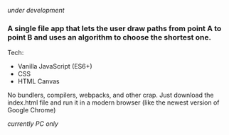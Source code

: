 *under development*

### A single file app that lets the user draw paths from point A to point B and uses an algorithm to choose the shortest one.

Tech:
- Vanilla JavaScript (ES6+)
- CSS
- HTML Canvas

No bundlers, compilers, webpacks, and other crap. Just download the index.html file and run it in a modern browser (like the newest version of Google Chrome)

*currently PC only*